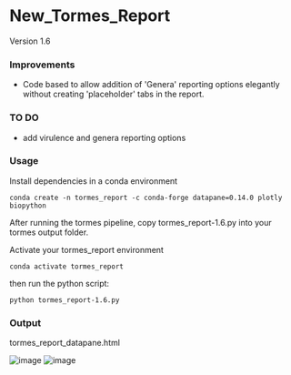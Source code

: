 # New_Tormes_Report

Version 1.6
### Improvements
* Code based to allow addition of 'Genera' reporting options elegantly without creating 'placeholder' tabs in the report.

### TO DO
 * add virulence and genera reporting options

### Usage

Install dependencies in a conda environment  

```
conda create -n tormes_report -c conda-forge datapane=0.14.0 plotly biopython
```

After running the tormes pipeline, copy tormes_report-1.6.py into your tormes output folder.

Activate your tormes_report environment

```
conda activate tormes_report
```

then run the python script:  

```
python tormes_report-1.6.py
```

### Output

tormes_report_datapane.html

![image](https://user-images.githubusercontent.com/55652506/197070644-118ed30d-9023-4801-bbef-8ab5e73fd9c6.png)
![image](https://user-images.githubusercontent.com/55652506/197070720-1cbb522f-fd7d-4fba-ae76-2a86ff8ef3e6.png)
